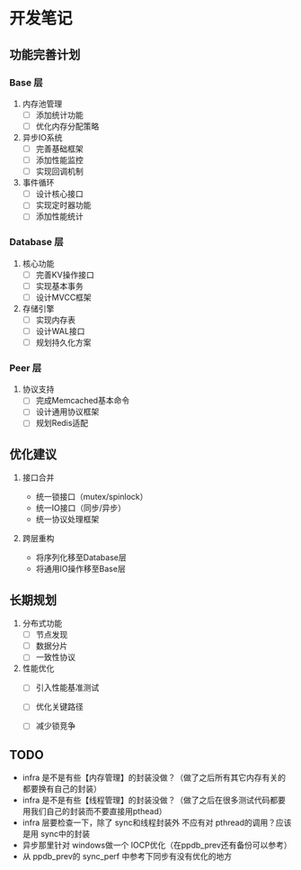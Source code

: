 # 开发笔记

## 功能完善计划

### Base 层
1. 内存池管理
   - [ ] 添加统计功能
   - [ ] 优化内存分配策略

2. 异步IO系统
   - [ ] 完善基础框架
   - [ ] 添加性能监控
   - [ ] 实现回调机制

3. 事件循环
   - [ ] 设计核心接口
   - [ ] 实现定时器功能
   - [ ] 添加性能统计

### Database 层
1. 核心功能
   - [ ] 完善KV操作接口
   - [ ] 实现基本事务
   - [ ] 设计MVCC框架

2. 存储引擎
   - [ ] 实现内存表
   - [ ] 设计WAL接口
   - [ ] 规划持久化方案

### Peer 层
1. 协议支持
   - [ ] 完成Memcached基本命令
   - [ ] 设计通用协议框架
   - [ ] 规划Redis适配

## 优化建议

1. 接口合并
   - 统一锁接口（mutex/spinlock）
   - 统一IO接口（同步/异步）
   - 统一协议处理框架

2. 跨层重构
   - 将序列化移至Database层
   - 将通用IO操作移至Base层

## 长期规划

1. 分布式功能
   - [ ] 节点发现
   - [ ] 数据分片
   - [ ] 一致性协议

2. 性能优化
   - [ ] 引入性能基准测试
   - [ ] 优化关键路径
   - [ ] 减少锁竞争 


## TODO 

- infra 是不是有些【内存管理】的封装没做？（做了之后所有其它内存有关的都要换有自己的封装）
- infra 是不是有些【线程管理】的封装没做？（做了之后在很多测试代码都要用我们自己的封装而不要直接用pthead）
- infra 层要检查一下，除了 sync和线程封装外 不应有对 pthread的调用？应该是用 sync中的封装
- 异步那里针对 windows做一个 IOCP优化（在ppdb_prev还有备份可以参考）
- 从 ppdb_prev的 sync_perf 中参考下同步有没有优化的地方
 